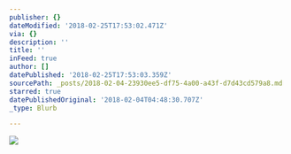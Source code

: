 ```yaml
---
publisher: {}
dateModified: '2018-02-25T17:53:02.471Z'
via: {}
description: ''
title: ''
inFeed: true
author: []
datePublished: '2018-02-25T17:53:03.359Z'
sourcePath: _posts/2018-02-04-23930ee5-df75-4a00-a43f-d7d43cd579a8.md
starred: true
datePublishedOriginal: '2018-02-04T04:48:30.707Z'
_type: Blurb

---
```

![](https://the-grid-user-content.s3-us-west-2.amazonaws.com/83666f3e-cb28-4812-9654-e7995b0cd5f3.jpg)